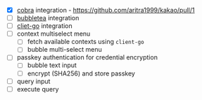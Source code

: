 - [x] [cobra](https://github.com/spf13/cobra) integration - https://github.com/aritra1999/kakao/pull/1
- [ ] [bubbletea](https://github.com/charmbracelet/bubbletea/) integration
- [ ] [cliet-go](https://github.com/kubernetes/client-go) integration
- [ ] context multiselect menu
  - [ ] fetch available contexts using `client-go`
  - [ ] bubble multi-select menu
- [ ] passkey authentication for credential encryption
  - [ ] bubble text input
  - [ ] encrypt (SHA256) and store passkey
- [ ] query input
- [ ] execute query
